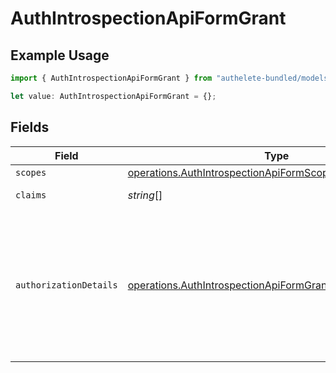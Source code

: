 # AuthIntrospectionApiFormGrant

## Example Usage

```typescript
import { AuthIntrospectionApiFormGrant } from "authelete-bundled/models/operations";

let value: AuthIntrospectionApiFormGrant = {};
```

## Fields

| Field                                                                                                                                                                                                             | Type                                                                                                                                                                                                              | Required                                                                                                                                                                                                          | Description                                                                                                                                                                                                       |
| ----------------------------------------------------------------------------------------------------------------------------------------------------------------------------------------------------------------- | ----------------------------------------------------------------------------------------------------------------------------------------------------------------------------------------------------------------- | ----------------------------------------------------------------------------------------------------------------------------------------------------------------------------------------------------------------- | ----------------------------------------------------------------------------------------------------------------------------------------------------------------------------------------------------------------- |
| `scopes`                                                                                                                                                                                                          | [operations.AuthIntrospectionApiFormScope](../../models/operations/authintrospectionapiformscope.md)[]                                                                                                            | :heavy_minus_sign:                                                                                                                                                                                                | N/A                                                                                                                                                                                                               |
| `claims`                                                                                                                                                                                                          | *string*[]                                                                                                                                                                                                        | :heavy_minus_sign:                                                                                                                                                                                                | The claims associated with the Grant.<br/>                                                                                                                                                                        |
| `authorizationDetails`                                                                                                                                                                                            | [operations.AuthIntrospectionApiFormGrantAuthorizationDetails](../../models/operations/authintrospectionapiformgrantauthorizationdetails.md)                                                                      | :heavy_minus_sign:                                                                                                                                                                                                | The authorization details. This represents the value of the `authorization_details`<br/>request parameter in the preceding device authorization request which is defined in<br/>"OAuth 2.0 Rich Authorization Requests".<br/> |